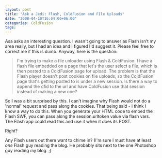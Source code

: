 ```yaml
---
layout: post
title: "Ask a Jedi: Flash, ColdFusion and FIle Uploads"
date: "2008-04-10T16:04:00+06:00"
categories: ColdFusion 
tags: 
---
```


Asa asks an interesting question. I wasn't going to answer as Flash isn't my area really, but I had an idea and I figured I'd suggest it. Please feel free to correct me if this is dumb. Anyway, here is the question:

<blockquote>
<p>
I'm trying to make a file unloader using Flash & ColdFusion. I have a flash file embedded on a page that let's the user select a file, which is then posted to a ColdFusion page for upload. The problem is that the Flash player doesn't post
cookies on file uploads, so the ColdFusion page that's getting posted to is under a new session. Is there a way to append the cfid to the url and have ColdFusion use that session instead of making a new one?
</p>
</blockquote>

So I was a bit surprised by this. I can't imagine why Flash would not do a 'normal' request and pass along the cookies. That being said - I think I know a way to do this. When you generate your HTML code to embed the Flash SWF, you can pass along the session.urltoken value via flash vars. The Flash app could read this and use it when it does its POST.

Right? 

Any Flash users out there want to chime in? (I'm sure I must have at least <i>one</i> Flash guy reading the blog. He probably sits next to the one Photoshop guy reading my blog. ;)